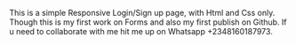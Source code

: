 This is a simple Responsive Login/Sign up page, with Html and Css only.
Though this is my first work on Forms and also my first publish on Github.
If u need to collaborate with me hit me up on Whatsapp +2348160187973.